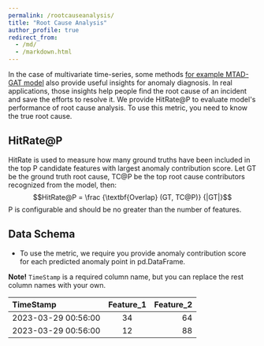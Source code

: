 ```yaml
---
permalink: /rootcauseanalysis/
title: "Root Cause Analysis"
author_profile: true
redirect_from: 
  - /md/
  - /markdown.html
---
```


In the case of multivariate time-series, some methods [for example MTAD-GAT model](https://ieeexplore.ieee.org/document/9338317?denied=) also provide useful insights for anomaly diagnosis. In
real applications, those insights help people find the root cause of an incident and save the efforts to resolve it. We provide HitRate@P to evaluate model's performance of root cause analysis. To use this 
metric, you need to know the true root cause.

## HitRate@P
HitRate is used to measure how many ground truths have been included in the top P candidate features with largest anomaly contribution score. Let GT be the ground truth root cause, TC@P be the top root cause contributors recognized from the model, then:
$$HitRate@P = \frac {\textbf{Overlap} (GT, TC@P)} {|GT|}$$
P is configurable and should be no greater than the number of features.



## Data Schema
* To use the metric, we require you provide anomaly contribution score for each predicted anomaly point in pd.DataFrame.

**Note!** `TimeStamp` is a required column name, but you can replace the rest column names with your own.

| TimeStamp | Feature_1 | Feature_2 |
|:--------|:-------:|-------:|
| 2023-03-29 00:56:00   | 34 | 64|
| 2023-03-29 00:56:00   | 12 |  88|


